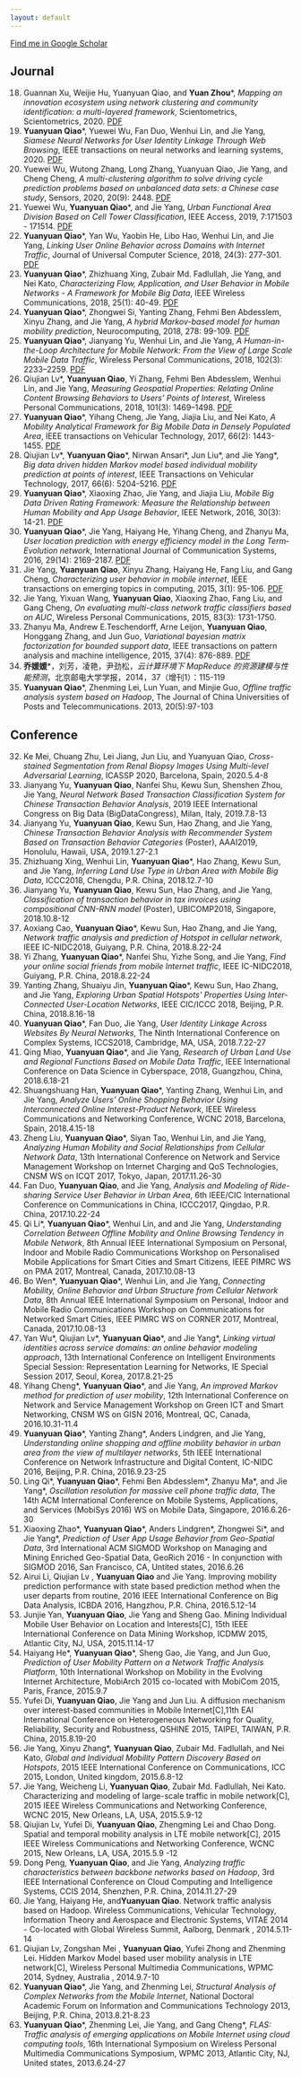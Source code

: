 ```yaml
---
layout: default
---
```


[Find me in Google Scholar](https://scholar.google.com/citations?hl=zh-CN&user=OwtSap4AAAAJ&view_op=list_works)

## Journal
18. Guannan Xu, Weijie Hu, Yuanyuan Qiao, and **Yuan Zhou**\*, *Mapping an innovation ecosystem using network clustering and community identification: a multi-layered framework*, Scientometrics, Scientometrics, 2020. [PDF](\publications\journal\xu2020mapping.pdf)
17. **Yuanyuan Qiao**\*, Yuewei Wu, Fan Duo, Wenhui Lin, and Jie Yang, *Siamese Neural Networks for User Identity Linkage Through Web Browsing*, IEEE transactions on neural networks and learning systems, 2020. [PDF](\publications\journal\qiao2019siamese.pdf)
16. Yuewei Wu, Wutong Zhang, Long Zhang, Yuanyuan Qiao, Jie Yang, and Cheng Cheng, *A multi-clustering algorithm to solve driving cycle prediction problems based on unbalanced data sets: a Chinese case study*, Sensors, 2020, 20(9): 2448. [PDF](\publications\journal\wu2020multi.pdf)
15. Yuewei Wu, **Yuanyuan Qiao**\*, and Jie Yang, *Urban Functional Area Division Based on Cell Tower Classification*, IEEE Access, 2019, 7:171503 - 171514. [PDF](\publications\journal\qiao2019urban.pdf)
14. **Yuanyuan Qiao**\*, Yan Wu, Yaobin He, Libo Hao, Wenhui Lin, and Jie Yang, *Linking User Online Behavior across Domains with Internet Traffic*, Journal of Universal Computer Science, 2018, 24(3): 277-301. [PDF](\publications\journal\qiao2018linking.pdf)
13.  **Yuanyuan Qiao**\*, Zhizhuang Xing, Zubair Md. Fadlullah, Jie Yang, and Nei Kato, *Characterizing Flow, Application, and User Behavior in Mobile Networks - A Framework for Mobile Big Data*, IEEE Wireless Communications, 2018, 25(1): 40-49. [PDF](\publications\journal\qiao2018characterizing.pdf)
12.  **Yuanyuan Qiao**\*, Zhongwei Si, Yanting Zhang, Fehmi Ben Abdesslem, Xinyu Zhang, and Jie Yang, *A hybrid Markov-based model for human mobility prediction*, Neurocomputing, 2018, 278: 99-109. [PDF](\publications\journal\qiao2018hybrid.pdf)
11.  **Yuanyuan Qiao**\*, Jianyang Yu, Wenhui Lin, and Jie Yang, *A Human-in-the-Loop Architecture for Mobile Network: From the View of Large Scale Mobile Data Traffic*, Wireless Personal Communications, 2018, 102(3): 2233–2259. [PDF](\publications\journal\qiao2017human.pdf)
10. Qiujian Lv\*, **Yuanyuan Qiao**, Yi Zhang, Fehmi Ben Abdesslem, Wenhui Lin, and Jie Yang, *Measuring Geospatial Properties: Relating Online Content Browsing Behaviors to Users’ Points of Interest*, Wireless Personal Communications, 2018, 101(3): 1469–1498. [PDF](\publications\journal\lv2018measuring.pdf)
9.  **Yuanyuan Qiao**\*, Yihang Cheng, Jie Yang, Jiajia Liu, and Nei Kato, *A Mobility Analytical Framework for Big Mobile Data in Densely Populated Area*, IEEE transactions on Vehicular Technology, 2017, 66(2): 1443-1455. [PDF](\publications\journal\qiao2017mobility.pdf)
8.  Qiujian Lv\*, **Yuanyuan Qiao**\*, Nirwan Ansari\*, Jun Liu\*, and Jie Yang\*, *Big data driven hidden Markov model based individual mobility prediction at points of interest*, IEEE Transactions on Vehicular Technology, 2017, 66(6): 5204-5216. [PDF](\publications\journal\lv2017big.pdf)
7.  **Yuanyuan Qiao**\*, Xiaoxing Zhao, Jie Yang, and Jiajia Liu, *Mobile Big Data Driven Rating Framework: Measure the Relationship between Human Mobility and App Usage Behavior*, IEEE Network, 2016, 30(3): 14-21. [PDF](\publications\journal\qiao2016mobile.pdf)
6.  **Yuanyuan Qiao**\*, Jie Yang, Haiyang He, Yihang Cheng, and Zhanyu Ma, *User location prediction with energy efficiency model in the Long Term‐Evolution network*, International Journal of Communication Systems, 2016, 29(14): 2169-2187. [PDF](\publications\journal\qiao2016user.pdf)
5.  Jie Yang, **Yuanyuan Qiao**, Xinyu Zhang, Haiyang He, Fang Liu, and Gang Cheng, *Characterizing user behavior in mobile internet*, IEEE transactions on emerging topics in computing, 2015, 3(1): 95-106. [PDF](\publications\journal\yang2015characterizing.pdf)
4.  Jie Yang, Yixuan Wang, **Yuanyuan Qiao**, Xiaoxing Zhao, Fang Liu, and Gang Cheng, *On evaluating multi-class network traffic classifiers based on AUC*, Wireless Personal Communications, 2015, 83(3): 1731-1750. 
3.  Zhanyu Ma, Andrew E.Teschendorff, Arne Leijon, **Yuanyuan Qiao**, Honggang Zhang, and Jun Guo, *Variational bayesian matrix factorization for bounded support data*, IEEE transactions on pattern analysis and machine intelligence, 2015, 37(4): 876-889. [PDF](\publications\journal\ma2015variational.pdf)
2.  **乔媛媛**\*，刘芳，凌艳，尹劲松，*云计算环境下 MapReduce 的资源建模与性能预测*，北京邮电大学学报，2014，37（增刊1）：115-119
1.  **Yuanyuan Qiao**\*, Zhenming Lei, Lun Yuan, and Minjie Guo, *Offline traffic analysis system based on Hadoop*, The Journal of China Universities of Posts and Telecommunications. 2013, 20(5):97-103 

## Conference
32. Ke Mei, Chuang Zhu, Lei Jiang, Jun Liu, and Yuanyuan Qiao, *Cross-stained Segmentation from Renal Biopsy Images Using Multi-level Adversarial Learning*, ICASSP 2020, Barcelona, Spain, 2020.5.4-8
31. Jianyang Yu, **Yuanyuan Qiao**, Nanfei Shu, Kewu Sun, Shenshen Zhou, Jie Yang, *Neural Network Based Transaction Classification System for Chinese Transaction Behavior Analysis*, 2019 IEEE International Congress on Big Data (BigDataCongress), Milan, Italy, 2019.7.8-13
30. Jianyang Yu, **Yuanyuan Qiao**, Kewu Sun, Hao Zhang, and Jie Yang, *Chinese Transaction Behavior Analysis with Recommender System Based on Transaction Behavior Categories* (Poster), AAAI2019, Honolulu, Hawaii, USA, 2019.1.27-2.1
29. Zhizhuang Xing, Wenhui Lin, **Yuanyuan Qiao**\*, Hao Zhang, Kewu Sun, and Jie Yang, *Inferring Land Use Type in Urban Area with Mobile Big Data*, ICCC2018, Chengdu, P.R. China, 2018.12.7-10
28. Jianyang Yu, **Yuanyuan Qiao**, Kewu Sun, Hao Zhang, and Jie Yang, *Classification of transaction behavior in tax invoices using compositional CNN-RNN model* (Poster), UBICOMP2018, Singapore, 2018.10.8-12
27. Aoxiang Cao, **Yuanyuan Qiao**\*, Kewu Sun, Hao Zhang, and Jie Yang, *Network traffic analysis and prediction of Hotspot in cellular network*, IEEE IC-NIDC2018, Guiyang, P.R. China, 2018.8.22-24
26. Yi Zhang, **Yuanyuan Qiao**\*, Nanfei Shu, Yizhe Song, and Jie Yang, *Find your online social friends from mobile Internet traffic*, IEEE IC-NIDC2018, Guiyang, P.R. China, 2018.8.22-24
25. Yanting Zhang, Shuaiyu Jin, **Yuanyuan Qiao**\*, Kewu Sun, Hao Zhang, and Jie Yang, *Exploring Urban Spatial Hotspots' Properties Using Inter-Connected User-Location Networks*, IEEE CIC/ICCC 2018, Beijing, P.R. China, 2018.8.16-18
24. **Yuanyuan Qiao**\*, Fan Duo, Jie Yang, *User Identity Linkage Across Websites By Neural Networks*, The Ninth International Conference on Complex Systems, ICCS2018, Cambridge, MA, USA, 2018.7.22-27
23.  Qing Miao, **Yuanyuan Qiao**\*, and Jie Yang, *Research of Urban Land Use and Regional Functions Based on Mobile Data Traffic*, IEEE International Conference on Data Science in Cyberspace,  2018, Guangzhou, China, 2018.6.18-21
22.  Shuangshuang Han,  **Yuanyuan Qiao**\*, Yanting Zhang, Wenhui Lin, and Jie Yang, *Analyze Users’ Online Shopping Behavior Using Interconnected Online Interest-Product Network*, IEEE Wireless Communications and Networking Conference, WCNC 2018, Barcelona, Spain, 2018.4.15-18 
21.  Zheng Liu,  **Yuanyuan Qiao**\*, Siyan Tao, Wenhui Lin, and Jie Yang, *Analyzing Human Mobility and Social Relationships from Cellular Network Data*, 13th International Conference on Network and Service Management Workshop on Internet Charging and QoS Technologies, CNSM WS on ICQT 2017, Tokyo, Japan, 2017.11.26-30 
20.  Fan Duo,  **Yuanyuan Qiao**, and Jie Yang, *Analysis and Modeling of Ride-sharing Service User Behavior in Urban Area*, 6th IEEE/CIC International Conference on Communications in China, ICCC2017, Qingdao, P.R. China, 2017.10.22-24
19.  Qi Li\*, **Yuanyuan Qiao**\*, Wenhui Lin, and and Jie Yang, *Understanding Correlation Between Offline Mobility and Online Browsing Tendency in Mobile Network*, 8th Annual IEEE International Symposium on Personal, Indoor and Mobile Radio Communications Workshop on Personalised Mobile Applications for Smart Cities and Smart Citizens, IEEE PIMRC  WS on PMA 2017, Montreal, Canada, 2017.10.08-13     
18.  Bo Wen\*,  **Yuanyuan Qiao**\*, Wenhui Lin, and Jie Yang, *Connecting Mobility, Online Behavior and Urban Structure from Cellular Network Data*, 8th Annual IEEE International Symposium on Personal, Indoor and Mobile Radio Communications Workshop on Communications for Networked Smart Cities, IEEE PIMRC WS on CORNER 2017, Montreal, Canada, 2017.10.08-13   
17.  Yan Wu\*, Qiujian Lv\*,  **Yuanyuan Qiao**\*, and Jie Yang\*, *Linking virtual identities across service domains: an online behavior modeling approach*, 13th International Conference on Intelligent Environments Special Session: Representation Learning for Networks, IE Special Session 2017, Seoul, Korea, 2017.8.21-25    
16.  Yihang Cheng\*,  **Yuanyuan Qiao**\*, and Jie Yang, *An improved Markov method for prediction of user mobility*, 12th International Conference on Network and Service Management Workshop on Green ICT and Smart Networking, CNSM WS on GISN 2016, Montreal, QC, Canada, 2016.10.31-11.4   
15.  **Yuanyuan Qiao**\*, Yanting Zhang\*, Anders Lindgren, and Jie Yang, *Understanding online shopping and offline mobility behavior in urban area from the view of multilayer networks*, 5th IEEE International Conference on Network Infrastructure and Digital Content, IC-NIDC 2016, Beijing, P.R. China, 2016.9.23-25
14. Ling Qi\*, **Yuanyuan Qiao**\*, Fehmi Ben Abdesslem\*, Zhanyu Ma\*, and Jie Yang\*, *Oscillation resolution for massive cell phone traffic data*, The 14th ACM International Conference on Mobile Systems, Applications, and Services (MobiSys 2016) WS on Mobile Data, Singapore, 2016.6.26-30 
13.  Xiaoxing Zhao\*,  **Yuanyuan Qiao**\*, Anders Lindgren\*, Zhongwei Si\*, and Jie Yang\*, *Prediction of User App Usage Behavior from Geo-Spatial Data*, 3rd International ACM SIGMOD Workshop on Managing and Mining Enriched Geo-Spatial Data, GeoRich 2016 - In conjunction with SIGMOD 2016, San Francisco, CA, Untited states, 2016.6.26 
12.   Airui Li, Qiujian Lv , **Yuanyuan Qiao** and Jie Yang. Improving mobility prediction performance with state based prediction method when the user departs from routine, 2016 IEEE International Conference on Big Data Analysis, ICBDA 2016, Hangzhou,  P.R. China, 2016.5.12-14    
11.  Junjie Yan, **Yuanyuan Qiao**, Jie Yang and Sheng Gao. Mining Individual Mobile User Behavior on Location and Interests[C], 15th IEEE International Conference on Data Mining Workshop, ICDMW 2015, Atlantic City, NJ, USA, 2015.11.14-17    
10.  Haiyang He\*,  **Yuanyuan Qiao**\*, Sheng Gao, Jie Yang, and Jun Guo, *Prediction of User Mobility Pattern on a Network Traffic Analysis Platform*, 10th International Workshop on Mobility in the Evolving Internet Architecture, MobiArch 2015 co-located with MobiCom 2015, Paris, France, 2015.9.7  
9.  Yufei Di, **Yuanyuan Qiao**, Jie Yang and Jun Liu. A diffusion mechanism over interest-based communities in Mobile Internet[C],11th EAI International Conference on Heterogeneous Networking for Quality, Reliability, Security and Robustness, QSHINE 2015, TAIPEI, TAIWAN, P.R. China,  2015.8.19-20 
8.  Jie Yang, Xinyu Zhang\*,  **Yuanyuan Qiao**, Zubair Md. Fadlullah, and Nei Kato, *Global and Individual Mobility Pattern Discovery Based on Hotspots*, 2015 IEEE International Conference on Communications, ICC 2015, London, United kingdom, 2015.6.8-12  
7.  Jie Yang, Weicheng Li, **Yuanyuan Qiao**, Zubair Md. Fadlullah, Nei Kato. Characterizing and modeling of large-scale traffic in mobile network[C],  2015 IEEE Wireless Communications and Networking Conference, WCNC 2015, New Orleans, LA, USA, 2015.5.9-12
6.  Qiujian Lv, Yufei Di, **Yuanyuan Qiao**, Zhengming Lei and Chao Dong. Spatial and temporal mobility analysis in LTE mobile network[C], 2015 IEEE Wireless Communications and Networking Conference, WCNC 2015, New Orleans, LA, USA, 2015.5.9 -12  
5.  Dong Peng,  **Yuanyuan Qiao**, and Jie Yang, *Analyzing traffic characteristics between backbone networks based on Hadoop*, 3rd IEEE International Conference on Cloud Computing and Intelligence Systems, CCIS 2014, Shenzhen, P.R. China, 2014.11.27-29     
4.  Jie Yang, Haiyang He, and**Yuanyuan  Qiao**. Network traffic analysis based on Hadoop. Wireless Communications, Vehicular Technology, Information Theory and Aerospace and Electronic Systems, VITAE 2014 - Co-located with Global Wireless Summit,  Aalborg, Denmark , 2014.5.11-14
3.  Qiujian Lv,  Zongshan Mei , **Yuanyuan  Qiao**,  Yufei  Zhong and Zhenming Lei. Hidden Markov Model based user mobility analysis in LTE network[C], Wireless Personal Multimedia Communications, WPMC 2014,  Sydney, Australia , 2014.9.7-10   
2.   **Yuanyuan Qiao**\*, Jie Yang, and Zhenming Lei, *Structural Analysis of Complex Networks from the Mobile Internet*, National Doctoral Academic Forum on Information and Communications Technology 2013, Beijing, P.R. China, 2013.8.21-8.23     
1.   **Yuanyuan Qiao**\*, Zhenming Lei, Jie Yang, and Gang Cheng\*, *FLAS: Traffic analysis of emerging applications on Mobile Internet using cloud computing tools*, 16th International Symposium on Wireless Personal Multimedia Communications Symposium, WPMC 2013, Atlantic City, NJ, United states, 2013.6.24-27    
